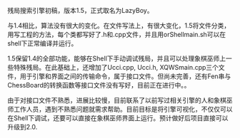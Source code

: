   残局搜索引擎初稿，版本1.5，正式取名为LazyBoy。
  
  与1.4相比，算法没有很大的变化。在文件写法上，有很大变化，1.5将文件分类，用写工程的方法，每个类都写好了.h和.cpp文件，并且用orShellmain.sh可以在shell下正常编译并运行。
  
  1.5保留1.4的全部功能，能够在Shell下手动调试残局，并且可以处理象棋巫师上一些特殊残局。在此基础上，还增加了Ucci.cpp, Ucci.h, XQWSmain.cpp三个文件，用于引擎和界面之间的传输命令，属于接口文件。但尚未完善，还有Fen串与ChessBoard的转换函数等接口文件没有写好，目前正在进行中。。
  
  由于对接口文件不熟悉，进展比较慢，目前联系了以前写过相关引擎的人和象棋巫师工作人员，遇到不熟悉问题就需求帮助。目前目标是将引擎可视化，不仅仅可以在Shell下调试，还要可以直接在象棋巫师界面上运行。预计做好后项目直接可以升级到2.0.

